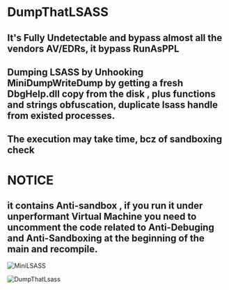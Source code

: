 # DumpThatLSASS
## It's Fully Undetectable and bypass almost all the vendors AV/EDRs, it bypass RunAsPPL    
## Dumping LSASS by Unhooking MiniDumpWriteDump  by getting a fresh DbgHelp.dll copy from the disk , plus functions and strings obfuscation, duplicate lsass handle from existed processes.  
## The execution may take time, bcz of sandboxing check  

# NOTICE  
## it contains Anti-sandbox , if you run it under unperformant Virtual Machine you need to uncomment the code related to Anti-Debuging and Anti-Sandboxing at the beginning of the main and recompile.


![MiniLSASS](https://user-images.githubusercontent.com/110354855/192168199-1dec54ff-fbf9-4d20-b407-0408e9f38ba4.png)


![DumpThatLsass](https://user-images.githubusercontent.com/110354855/192162544-f49a10a5-1b6d-42af-98e5-e3d2117dc09d.png)
